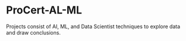# ProCert-AL-ML
Projects consist of AI, ML, and Data Scientist techniques to explore data and draw conclusions.  
